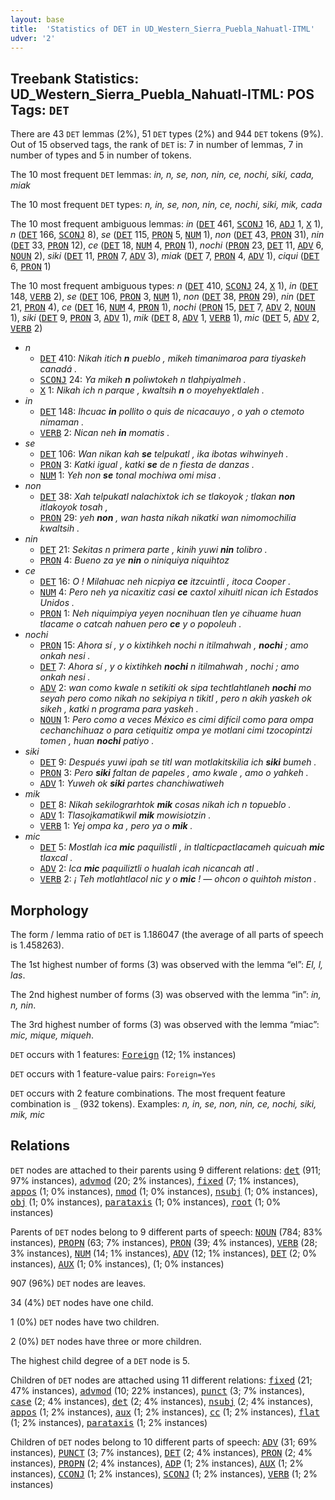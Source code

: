 ```yaml
---
layout: base
title:  'Statistics of DET in UD_Western_Sierra_Puebla_Nahuatl-ITML'
udver: '2'
---
```


## Treebank Statistics: UD_Western_Sierra_Puebla_Nahuatl-ITML: POS Tags: `DET`

There are 43 `DET` lemmas (2%), 51 `DET` types (2%) and 944 `DET` tokens (9%).
Out of 15 observed tags, the rank of `DET` is: 7 in number of lemmas, 7 in number of types and 5 in number of tokens.

The 10 most frequent `DET` lemmas: <em>in, n, se, non, nin, ce, nochi, siki, cada, miak</em>

The 10 most frequent `DET` types:  <em>n, in, se, non, nin, ce, nochi, siki, mik, cada</em>

The 10 most frequent ambiguous lemmas: <em>in</em> (<tt><a href="nhi_itml-pos-DET.html">DET</a></tt> 461, <tt><a href="nhi_itml-pos-SCONJ.html">SCONJ</a></tt> 16, <tt><a href="nhi_itml-pos-ADJ.html">ADJ</a></tt> 1, <tt><a href="nhi_itml-pos-X.html">X</a></tt> 1), <em>n</em> (<tt><a href="nhi_itml-pos-DET.html">DET</a></tt> 166, <tt><a href="nhi_itml-pos-SCONJ.html">SCONJ</a></tt> 8), <em>se</em> (<tt><a href="nhi_itml-pos-DET.html">DET</a></tt> 115, <tt><a href="nhi_itml-pos-PRON.html">PRON</a></tt> 5, <tt><a href="nhi_itml-pos-NUM.html">NUM</a></tt> 1), <em>non</em> (<tt><a href="nhi_itml-pos-DET.html">DET</a></tt> 43, <tt><a href="nhi_itml-pos-PRON.html">PRON</a></tt> 31), <em>nin</em> (<tt><a href="nhi_itml-pos-DET.html">DET</a></tt> 33, <tt><a href="nhi_itml-pos-PRON.html">PRON</a></tt> 12), <em>ce</em> (<tt><a href="nhi_itml-pos-DET.html">DET</a></tt> 18, <tt><a href="nhi_itml-pos-NUM.html">NUM</a></tt> 4, <tt><a href="nhi_itml-pos-PRON.html">PRON</a></tt> 1), <em>nochi</em> (<tt><a href="nhi_itml-pos-PRON.html">PRON</a></tt> 23, <tt><a href="nhi_itml-pos-DET.html">DET</a></tt> 11, <tt><a href="nhi_itml-pos-ADV.html">ADV</a></tt> 6, <tt><a href="nhi_itml-pos-NOUN.html">NOUN</a></tt> 2), <em>siki</em> (<tt><a href="nhi_itml-pos-DET.html">DET</a></tt> 11, <tt><a href="nhi_itml-pos-PRON.html">PRON</a></tt> 7, <tt><a href="nhi_itml-pos-ADV.html">ADV</a></tt> 3), <em>miak</em> (<tt><a href="nhi_itml-pos-DET.html">DET</a></tt> 7, <tt><a href="nhi_itml-pos-PRON.html">PRON</a></tt> 4, <tt><a href="nhi_itml-pos-ADV.html">ADV</a></tt> 1), <em>ciqui</em> (<tt><a href="nhi_itml-pos-DET.html">DET</a></tt> 6, <tt><a href="nhi_itml-pos-PRON.html">PRON</a></tt> 1)

The 10 most frequent ambiguous types:  <em>n</em> (<tt><a href="nhi_itml-pos-DET.html">DET</a></tt> 410, <tt><a href="nhi_itml-pos-SCONJ.html">SCONJ</a></tt> 24, <tt><a href="nhi_itml-pos-X.html">X</a></tt> 1), <em>in</em> (<tt><a href="nhi_itml-pos-DET.html">DET</a></tt> 148, <tt><a href="nhi_itml-pos-VERB.html">VERB</a></tt> 2), <em>se</em> (<tt><a href="nhi_itml-pos-DET.html">DET</a></tt> 106, <tt><a href="nhi_itml-pos-PRON.html">PRON</a></tt> 3, <tt><a href="nhi_itml-pos-NUM.html">NUM</a></tt> 1), <em>non</em> (<tt><a href="nhi_itml-pos-DET.html">DET</a></tt> 38, <tt><a href="nhi_itml-pos-PRON.html">PRON</a></tt> 29), <em>nin</em> (<tt><a href="nhi_itml-pos-DET.html">DET</a></tt> 21, <tt><a href="nhi_itml-pos-PRON.html">PRON</a></tt> 4), <em>ce</em> (<tt><a href="nhi_itml-pos-DET.html">DET</a></tt> 16, <tt><a href="nhi_itml-pos-NUM.html">NUM</a></tt> 4, <tt><a href="nhi_itml-pos-PRON.html">PRON</a></tt> 1), <em>nochi</em> (<tt><a href="nhi_itml-pos-PRON.html">PRON</a></tt> 15, <tt><a href="nhi_itml-pos-DET.html">DET</a></tt> 7, <tt><a href="nhi_itml-pos-ADV.html">ADV</a></tt> 2, <tt><a href="nhi_itml-pos-NOUN.html">NOUN</a></tt> 1), <em>siki</em> (<tt><a href="nhi_itml-pos-DET.html">DET</a></tt> 9, <tt><a href="nhi_itml-pos-PRON.html">PRON</a></tt> 3, <tt><a href="nhi_itml-pos-ADV.html">ADV</a></tt> 1), <em>mik</em> (<tt><a href="nhi_itml-pos-DET.html">DET</a></tt> 8, <tt><a href="nhi_itml-pos-ADV.html">ADV</a></tt> 1, <tt><a href="nhi_itml-pos-VERB.html">VERB</a></tt> 1), <em>mic</em> (<tt><a href="nhi_itml-pos-DET.html">DET</a></tt> 5, <tt><a href="nhi_itml-pos-ADV.html">ADV</a></tt> 2, <tt><a href="nhi_itml-pos-VERB.html">VERB</a></tt> 2)


* <em>n</em>
  * <tt><a href="nhi_itml-pos-DET.html">DET</a></tt> 410: <em>Nikah itich <b>n</b> pueblo , mikeh timanimaroa para tiyaskeh canadá .</em>
  * <tt><a href="nhi_itml-pos-SCONJ.html">SCONJ</a></tt> 24: <em>Ya mikeh <b>n</b> poliwtokeh n tlahpiyalmeh .</em>
  * <tt><a href="nhi_itml-pos-X.html">X</a></tt> 1: <em>Nikah ich n parque , kwaltsih <b>n</b> o moyehyektlaleh .</em>
* <em>in</em>
  * <tt><a href="nhi_itml-pos-DET.html">DET</a></tt> 148: <em>Ihcuac <b>in</b> pollito o quis de nicacauyo , o yah o ctemoto nimaman .</em>
  * <tt><a href="nhi_itml-pos-VERB.html">VERB</a></tt> 2: <em>Nican neh <b>in</b> momatis .</em>
* <em>se</em>
  * <tt><a href="nhi_itml-pos-DET.html">DET</a></tt> 106: <em>Wan nikan kah <b>se</b> telpukatl , ika ibotas wihwinyeh .</em>
  * <tt><a href="nhi_itml-pos-PRON.html">PRON</a></tt> 3: <em>Katki igual , katki <b>se</b> de n fiesta de danzas .</em>
  * <tt><a href="nhi_itml-pos-NUM.html">NUM</a></tt> 1: <em>Yeh non <b>se</b> tonal mochiwa omi misa .</em>
* <em>non</em>
  * <tt><a href="nhi_itml-pos-DET.html">DET</a></tt> 38: <em>Xah telpukatl nalachixtok ich se tlakoyok ; tlakan <b>non</b> itlakoyok tosah ,</em>
  * <tt><a href="nhi_itml-pos-PRON.html">PRON</a></tt> 29: <em>yeh <b>non</b> , wan hasta nikah nikatki wan nimomochilia kwaltsih .</em>
* <em>nin</em>
  * <tt><a href="nhi_itml-pos-DET.html">DET</a></tt> 21: <em>Sekitas n primera parte , kinih yuwi <b>nin</b> tolibro .</em>
  * <tt><a href="nhi_itml-pos-PRON.html">PRON</a></tt> 4: <em>Bueno za ye <b>nin</b> o niniquiya niquihtoz</em>
* <em>ce</em>
  * <tt><a href="nhi_itml-pos-DET.html">DET</a></tt> 16: <em>O ! Milahuac neh nicpiya <b>ce</b> itzcuintli , itoca Cooper .</em>
  * <tt><a href="nhi_itml-pos-NUM.html">NUM</a></tt> 4: <em>Pero neh ya nicaxitiz casi <b>ce</b> caxtol xihuitl nican ich Estados Unidos .</em>
  * <tt><a href="nhi_itml-pos-PRON.html">PRON</a></tt> 1: <em>Neh niquimpiya yeyen nocnihuan tlen ye cihuame huan tlacame o catcah nahuen pero <b>ce</b> y o popoleuh .</em>
* <em>nochi</em>
  * <tt><a href="nhi_itml-pos-PRON.html">PRON</a></tt> 15: <em>Ahora sí , y o kixtihkeh nochi n itilmahwah , <b>nochi</b> ; amo onkah nesi .</em>
  * <tt><a href="nhi_itml-pos-DET.html">DET</a></tt> 7: <em>Ahora sí , y o kixtihkeh <b>nochi</b> n itilmahwah , nochi ; amo onkah nesi .</em>
  * <tt><a href="nhi_itml-pos-ADV.html">ADV</a></tt> 2: <em>wan como kwale n setikiti ok sipa techtlahtlaneh <b>nochi</b> mo seyah pero como nikah no sekipiya n tikitl , pero n akih yaskeh ok sikeh , katki n programa para yaskeh .</em>
  * <tt><a href="nhi_itml-pos-NOUN.html">NOUN</a></tt> 1: <em>Pero como a veces México es cimi difícil como para ompa cechanchihuaz o para cetiquitiz ompa ye motlani cimi tzocopintzi tomen , huan <b>nochi</b> patiyo .</em>
* <em>siki</em>
  * <tt><a href="nhi_itml-pos-DET.html">DET</a></tt> 9: <em>Después yuwi ipah se titl wan motlakitskilia ich <b>siki</b> bumeh .</em>
  * <tt><a href="nhi_itml-pos-PRON.html">PRON</a></tt> 3: <em>Pero <b>siki</b> faltan de papeles , amo kwale , amo o yahkeh .</em>
  * <tt><a href="nhi_itml-pos-ADV.html">ADV</a></tt> 1: <em>Yuweh ok <b>siki</b> partes chanchiwatiweh</em>
* <em>mik</em>
  * <tt><a href="nhi_itml-pos-DET.html">DET</a></tt> 8: <em>Nikah sekilograrhtok <b>mik</b> cosas nikah ich n topueblo .</em>
  * <tt><a href="nhi_itml-pos-ADV.html">ADV</a></tt> 1: <em>Tlasojkamatikwil <b>mik</b> mowisiotzin .</em>
  * <tt><a href="nhi_itml-pos-VERB.html">VERB</a></tt> 1: <em>Yej ompa ka , pero ya o <b>mik</b> .</em>
* <em>mic</em>
  * <tt><a href="nhi_itml-pos-DET.html">DET</a></tt> 5: <em>Mostlah ica <b>mic</b> paquilistli , in tlalticpactlacameh quicuah <b>mic</b> tlaxcal .</em>
  * <tt><a href="nhi_itml-pos-ADV.html">ADV</a></tt> 2: <em>Ica <b>mic</b> paquiliztli o hualah icah nicancah atl .</em>
  * <tt><a href="nhi_itml-pos-VERB.html">VERB</a></tt> 2: <em>¡ Teh motlahtlacol nic y o <b>mic</b> ! — ohcon o quihtoh miston .</em>

## Morphology

The form / lemma ratio of `DET` is 1.186047 (the average of all parts of speech is 1.458263).

The 1st highest number of forms (3) was observed with the lemma “el”: <em>El, l, las</em>.

The 2nd highest number of forms (3) was observed with the lemma “in”: <em>in, n, nin</em>.

The 3rd highest number of forms (3) was observed with the lemma “miac”: <em>mic, mique, miqueh</em>.

`DET` occurs with 1 features: <tt><a href="nhi_itml-feat-Foreign.html">Foreign</a></tt> (12; 1% instances)

`DET` occurs with 1 feature-value pairs: `Foreign=Yes`

`DET` occurs with 2 feature combinations.
The most frequent feature combination is `_` (932 tokens).
Examples: <em>n, in, se, non, nin, ce, nochi, siki, mik, mic</em>


## Relations

`DET` nodes are attached to their parents using 9 different relations: <tt><a href="nhi_itml-dep-det.html">det</a></tt> (911; 97% instances), <tt><a href="nhi_itml-dep-advmod.html">advmod</a></tt> (20; 2% instances), <tt><a href="nhi_itml-dep-fixed.html">fixed</a></tt> (7; 1% instances), <tt><a href="nhi_itml-dep-appos.html">appos</a></tt> (1; 0% instances), <tt><a href="nhi_itml-dep-nmod.html">nmod</a></tt> (1; 0% instances), <tt><a href="nhi_itml-dep-nsubj.html">nsubj</a></tt> (1; 0% instances), <tt><a href="nhi_itml-dep-obj.html">obj</a></tt> (1; 0% instances), <tt><a href="nhi_itml-dep-parataxis.html">parataxis</a></tt> (1; 0% instances), <tt><a href="nhi_itml-dep-root.html">root</a></tt> (1; 0% instances)

Parents of `DET` nodes belong to 9 different parts of speech: <tt><a href="nhi_itml-pos-NOUN.html">NOUN</a></tt> (784; 83% instances), <tt><a href="nhi_itml-pos-PROPN.html">PROPN</a></tt> (63; 7% instances), <tt><a href="nhi_itml-pos-PRON.html">PRON</a></tt> (39; 4% instances), <tt><a href="nhi_itml-pos-VERB.html">VERB</a></tt> (28; 3% instances), <tt><a href="nhi_itml-pos-NUM.html">NUM</a></tt> (14; 1% instances), <tt><a href="nhi_itml-pos-ADV.html">ADV</a></tt> (12; 1% instances), <tt><a href="nhi_itml-pos-DET.html">DET</a></tt> (2; 0% instances), <tt><a href="nhi_itml-pos-AUX.html">AUX</a></tt> (1; 0% instances),  (1; 0% instances)

907 (96%) `DET` nodes are leaves.

34 (4%) `DET` nodes have one child.

1 (0%) `DET` nodes have two children.

2 (0%) `DET` nodes have three or more children.

The highest child degree of a `DET` node is 5.

Children of `DET` nodes are attached using 11 different relations: <tt><a href="nhi_itml-dep-fixed.html">fixed</a></tt> (21; 47% instances), <tt><a href="nhi_itml-dep-advmod.html">advmod</a></tt> (10; 22% instances), <tt><a href="nhi_itml-dep-punct.html">punct</a></tt> (3; 7% instances), <tt><a href="nhi_itml-dep-case.html">case</a></tt> (2; 4% instances), <tt><a href="nhi_itml-dep-det.html">det</a></tt> (2; 4% instances), <tt><a href="nhi_itml-dep-nsubj.html">nsubj</a></tt> (2; 4% instances), <tt><a href="nhi_itml-dep-appos.html">appos</a></tt> (1; 2% instances), <tt><a href="nhi_itml-dep-aux.html">aux</a></tt> (1; 2% instances), <tt><a href="nhi_itml-dep-cc.html">cc</a></tt> (1; 2% instances), <tt><a href="nhi_itml-dep-flat.html">flat</a></tt> (1; 2% instances), <tt><a href="nhi_itml-dep-parataxis.html">parataxis</a></tt> (1; 2% instances)

Children of `DET` nodes belong to 10 different parts of speech: <tt><a href="nhi_itml-pos-ADV.html">ADV</a></tt> (31; 69% instances), <tt><a href="nhi_itml-pos-PUNCT.html">PUNCT</a></tt> (3; 7% instances), <tt><a href="nhi_itml-pos-DET.html">DET</a></tt> (2; 4% instances), <tt><a href="nhi_itml-pos-PRON.html">PRON</a></tt> (2; 4% instances), <tt><a href="nhi_itml-pos-PROPN.html">PROPN</a></tt> (2; 4% instances), <tt><a href="nhi_itml-pos-ADP.html">ADP</a></tt> (1; 2% instances), <tt><a href="nhi_itml-pos-AUX.html">AUX</a></tt> (1; 2% instances), <tt><a href="nhi_itml-pos-CCONJ.html">CCONJ</a></tt> (1; 2% instances), <tt><a href="nhi_itml-pos-SCONJ.html">SCONJ</a></tt> (1; 2% instances), <tt><a href="nhi_itml-pos-VERB.html">VERB</a></tt> (1; 2% instances)

